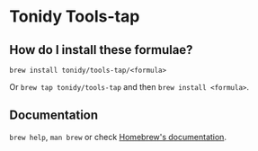 # Tonidy Tools-tap

## How do I install these formulae?

`brew install tonidy/tools-tap/<formula>`

Or `brew tap tonidy/tools-tap` and then `brew install <formula>`.

## Documentation

`brew help`, `man brew` or check [Homebrew's documentation](https://docs.brew.sh).
